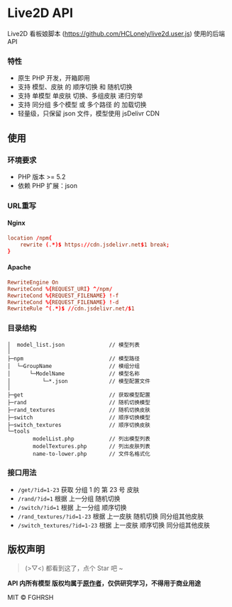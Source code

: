 # Live2D API

Live2D 看板娘脚本 (https://github.com/HCLonely/live2d.user.js) 使用的后端 API

### 特性

- 原生 PHP 开发，开箱即用
- 支持 模型、皮肤 的 顺序切换 和 随机切换
- 支持 单模型 单皮肤 切换、多组皮肤 递归穷举
- 支持 同分组 多个模型 或 多个路径 的 加载切换
- 轻量级，只保留 json 文件，模型使用 jsDelivr CDN

## 使用

### 环境要求
- PHP 版本 >= 5.2
- 依赖 PHP 扩展：json

### URL重写

#### Nginx

```conf
location /npm{
    rewrite (.*)$ https://cdn.jsdelivr.net$1 break;
}
```

#### Apache

```conf
RewriteEngine On
RewriteCond %{REQUEST_URI} ^/npm/
RewriteCond %{REQUEST_FILENAME} !-f
RewriteCond %{REQUEST_FILENAME} !-d
RewriteRule ^(.*)$ //cdn.jsdelivr.net/$1
```

### 目录结构

```shell
│  model_list.json              // 模型列表
│
├─npm                           // 模型路径
│  └─GroupName                  // 模组分组
│      └─ModelName              // 模型名称
│          └─*.json             // 模型配置文件
│
├─get                           // 获取模型配置
├─rand                          // 随机切换模型
├─rand_textures                 // 随机切换皮肤
├─switch                        // 顺序切换模型
├─switch_textures               // 顺序切换皮肤
└─tools
        modelList.php           // 列出模型列表
        modelTextures.php       // 列出皮肤列表
        name-to-lower.php       // 文件名格式化
```

### 接口用法
- `/get/?id=1-23` 获取 分组 1 的 第 23 号 皮肤
- `/rand/?id=1` 根据 上一分组 随机切换
- `/switch/?id=1` 根据 上一分组 顺序切换
- `/rand_textures/?id=1-23` 根据 上一皮肤 随机切换 同分组其他皮肤
- `/switch_textures/?id=1-23` 根据 上一皮肤 顺序切换 同分组其他皮肤

## 版权声明

> (>▽<) 都看到这了，点个 Star 吧 ~

**API 内所有模型 版权均属于[原作者](https://github.com/fghrsh/live2d_api)，仅供研究学习，不得用于商业用途**  

MIT © FGHRSH
